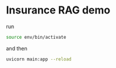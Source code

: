 # Insurance RAG demo


run
```bash
source env/bin/activate 
```
and then

```bash
uvicorn main:app --reload    
```
